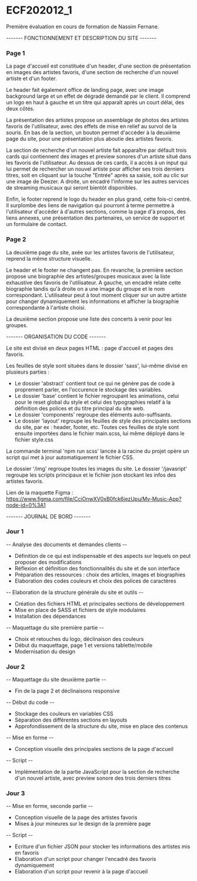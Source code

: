 # ECF202012_1

Première évaluation en cours de formation de Nassim Fernane.


------- FONCTIONNEMENT ET DESCRIPTION DU SITE -------

### Page 1 ###

La page d'accueil est constituée d'un header, d'une section de présentation en images des artistes favoris, d'une section de recherche d'un nouvel artiste et d'un footer.

Le header fait également office de landing page, avec une image background large et un effet de dégradé demandé par le client. Il comprend un logo en haut à gauche et un titre qui apparaît après un court délai, des deux côtés.

La présentation des artistes propose un assemblage de photos des artistes favoris de l'utilisateur, avec des effets de mise en relief au survol de la souris. En bas de la section, un bouton permet d'accéder à la deuxième page du site, pour une présentation plus aboutie des artistes favoris.

La section de recherche d'un nouvel artiste fait apparaître par défault trois cards qui contiennent des images et preview sonores d'un artiste situé dans les favoris de l'utilisateur. Au dessus de ces cards, il a accès à un input qui lui permet de rechercher un nouvel artiste pour afficher ses trois derniers titres, soit en cliquant sur la touche "Entrée" après sa saisie, soit au clic sur une image de Deezer. A droite, un encadré l'informe sur les autres services de streaming musicaux qui seront bientôt disponibles. 

Enfin, le footer reprend le logo du header en plus grand, cette fois-ci centré. Il surplombe des liens de navigation qui pourront à terme permettre à l'utilisateur d'accéder à d'autres sections, comme la page d'à propos, des liens annexes, une présentation des partenaires, un service de support et un formulaire de contact. 

### Page 2 ###

La deuxième page du site, axée sur les artistes favoris de l'utilisateur, reprend la même structure visuelle. 

Le header et le footer ne changent pas. En revanche, la première section propose une biographie des artistes/groupes musicaux avec la liste exhaustive des favoris de l'utilisateur. A gauche, un encadré relate cette biographie tandis qu'à droite on a une image du groupe et le nom correspondant. L'utilisateur peut à tout moment cliquer sur un autre artiste pour changer dynamiquement les informations et afficher la biographie correspondante à l'artiste choisi.

La deuxième section propose une liste des concerts à venir pour les groupes.




------- ORGANISATION DU CODE -------

Le site est divisé en deux pages HTML : page d'accueil et pages des favoris. 

Les feuilles de style sont situées dans le dossier 'sass', lui-même divisé en plusieurs parties : 
- Le dossier 'abstract' contient tout ce qui ne génère pas de code à proprement parler, en l'occurence le stockage des variables. 
- Le dossier 'base' contient le fichier regroupant les animations, celui pour le reset global du style et celui des typographies relatif à la définition des polices et du titre principal du site web.
- Le dossier 'components' regroupe des éléments auto-suffisants.
- Le dossier 'layout' regroupe les feuilles de style des principales sections du site, par ex : header, footer, etc.
Toutes ces feuilles de style sont ensuite importées dans le fichier main.scss, lui même déployé dans le fichier style.css

La commande terminal 'npm run scss' lancée à la racine du projet opère un script qui met à jour automatiquement le fichier CSS.

Le dossier '/img' regroupe toutes les images du site.
Le dossier '/javasript' regroupe les scripts principaux et le fichier json stockant les infos des artistes favoris.

Lien de la maquette Figma : https://www.figma.com/file/CciOnwXV0xB0fck6iezUpu/My-Music-App?node-id=0%3A1


------- JOURNAL DE BORD -------

### Jour 1 ###
-- Analyse des documents et demandes clients --
- Définition de ce qui est indispensable et des aspects sur lequels on peut proposer des modifications
- Réflexion et définition des fonctionnalités du site et de son interface
- Préparation des ressources : choix des articles, images et biographies
- Elaboration des codes couleurs et choix des polices de caractères

-- Elaboration de la structure générale du site et outils --
- Création des fichiers HTML et principales sections de développement 
- Mise en place de SASS et fichiers de style modulaires 
- Installation des dépendances

-- Maquettage du site première partie --
- Choix et retouches du logo, déclinaison des couleurs
- Début du maquettage, page 1 et versions tablette/mobile
- Modernisation du design
 
 ### Jour 2 ###
 -- Maquettage du site deuxième partie --
 - Fin de la page 2 et déclinaisons responsive
 
 -- Début du code -- 
 - Stockage des couleurs en variables CSS
 - Séparation des différentes sections en layouts 
 - Approfondissement de la structure du site, mise en place des contenus
 
 -- Mise en forme --
 - Conception visuelle des principales sections de la page d'accueil
 
 -- Script -- 
 - Implémentation de la partie JavaScript pour la section de recherche d'un nouvel artiste, avec preview sonore des trois derniers titres
 
 ### Jour 3 ###
 -- Mise en forme, seconde partie -- 
 - Conception visuelle de la page des artistes favoris
 - Mises à jour mineures sur le design de la première page
 
 -- Script -- 
 - Ecriture d'un fichier JSON pour stocker les informations des artistes mis en favoris
 - Elaboration d'un script pour changer l'encadré des favoris dynamiquement
 - Elaboration d'un script pour revenir à la page d'accueil 

 
 
 
